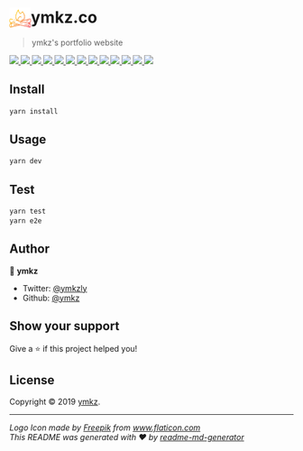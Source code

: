 <div>
  <img align="left" src="public/icon.svg" width="38px">
  <h1>ymkz.co</h1>
</div>

> ymkz's portfolio website

<p>
  <a href="https://circleci.com/gh/ymkz/workflows/ymkz.co" target="_blank" rel="noopener noreferrer">
    <img src="https://flat.badgen.net/circleci/github/ymkz/ymkz.co?icon=circleci" />
  </a>
  <a href="https://app.dependabot.com/accounts/ymkz/repos/172352878" target="_blank" rel="noopener noreferrer">
    <img src="https://flat.badgen.net/badge/deps/dependabot/0366d6?icon=dependabot" />
  </a>
  <a href="https://github.com/Microsoft/TypeScript" target="_blank" rel="noopener noreferrer">
    <img src="https://flat.badgen.net/badge/language/TypeScript/017acd?icon=typescript" />
  </a>
  <a href="https://zeit.co/ymkz/ymkz.co" target="_blank" rel="noopener noreferrer">
    <img src="https://flat.badgen.net/badge/hosting/now/000000?icon=now" />
  </a>
  <a href="https://eslint.org" target="_blank" rel="noopener noreferrer">
    <img src="https://flat.badgen.net/badge/linter/eslint/4b32c3" />
  </a>
  <a href="https://stylelint.io" target="_blank" rel="noopener noreferrer">
    <img src="https://flat.badgen.net/badge/linter/stylelint/263238" />
  </a>
  <a href="https://prettier.io" target="_blank" rel="noopener noreferrer">
    <img src="https://flat.badgen.net/badge/formatter/prettier/ff69b4" />
  </a>
  <a href="https://emotion.sh" target="_blank" rel="noopener noreferrer">
    <img src="https://flat.badgen.net/badge/styling/emotion/d36ac2" />
  </a>
  <a href="https://jestjs.io" target="_blank" rel="noopener noreferrer">
    <img src="https://flat.badgen.net/badge/unit%20testing/jest/99424f" />
  </a>
  <a href="https://percy.io/ymkz/ymkz.co" target="_blank" rel="noopener noreferrer">
    <img src="https://flat.badgen.net/badge/visual%20testing/percy/9e66bf" />
  </a>
  <a href="https://percy.io/ymkz/ymkz.co" target="_blank" rel="noopener noreferrer">
    <img src="https://flat.badgen.net/badge/_/chrome/ffd600?icon=chrome&label" />
  </a>
  <a href="https://percy.io/ymkz/ymkz.co" target="_blank" rel="noopener noreferrer">
    <img src="https://flat.badgen.net/badge/_/firefox/ff5722/?icon=firefox&label" />
  </a>
  <a href="https://twitter.com/ymkzly" target="_blank" rel="noopener noreferrer">
    <img src="https://flat.badgen.net/twitter/follow/ymkzly?icon=twitter" />
  </a>
</p>

## Install

```sh
yarn install
```

## Usage

```sh
yarn dev
```

## Test

```sh
yarn test
yarn e2e
```

## Author

👤 **ymkz**

- Twitter: [@ymkzly](https://twitter.com/ymkzly)
- Github: [@ymkz](https://github.com/ymkz)

## Show your support

Give a ⭐️ if this project helped you!

## License

Copyright © 2019 [ymkz](https://github.com/ymkz).

---

_Logo Icon made by [Freepik](https://www.flaticon.com/authors/freepik) from www.flaticon.com_  
_This README was generated with ❤️ by [readme-md-generator](https://github.com/kefranabg/readme-md-generator)_
